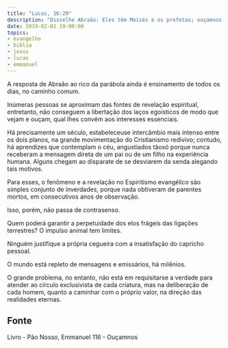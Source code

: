 ```yaml
---
title: "Lucas, 16:29"
description: "Disse­lhe Abraão: Eles têm Moisés e os profetas; ouçam­nos."
date: 2019-02-01 19:00:00
topics: 
- evangelho
- biblia
- jesus
- lucas
- emmanuel
---
```


A resposta de Abraão ao rico da parábola ainda é ensinamento de todos os
dias, no caminho comum.

Inúmeras pessoas se aproximam das fontes de revelação espiritual,
entretanto, não conseguem a libertação dos laços egoísticos de modo que vejam e
ouçam, qual lhes convém aos interesses essenciais.

Há precisamente um século, estabeleceu­se intercâmbio mais intenso entre
os dois planos, na grande movimentação do Cristianismo redivivo; contudo, há
aprendizes que contemplam o céu, angustiados tão­só porque nunca receberam a
mensagem direta de um pai ou de um filho na experiência humana. Alguns chegam
ao disparate de se desviarem da senda alegando tais motivos.

Para esses, o fenômeno e a revelação no Espiritismo evangélico são simples
conjunto de inverdades, porque nada obtiveram de parentes mortos, em consecutivos
anos de observação.

Isso, porém, não passa de contra­senso.

Quem poderá garantir a perpetuidade dos elos frágeis das ligações
terrestres?
O impulso animal tem limites.

Ninguém justifique a própria cegueira com a insatisfação do capricho
pessoal.

O mundo está repleto de mensagens e emissários, há milênios.

O grande problema, no entanto, não está em requisitar­se a verdade para
atender ao círculo exclusivista de cada criatura, mas na deliberação de cada homem,
quanto a caminhar com o próprio valor, na direção das realidades eternas.



## Fonte
Livro - Pão Nosso, Emmanuel
116 - Ouçam­nos
